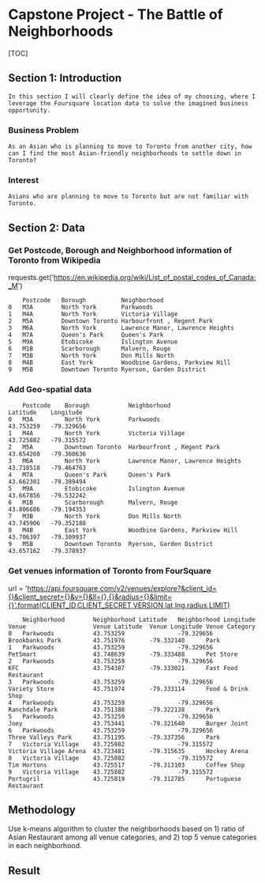 # Capstone Project - The Battle of Neighborhoods
[TOC]
## Section 1: Introduction
    In this section I will clearly define the idea of my choosing, where I leverage the Foursquare location data to solve the imagined business opportunity.
### Business Problem
    As an Asian who is planning to move to Toronto from another city, how can I find the most Asian-friendly neighborhoods to settle down in Toronto?

### Interest
    Asians who are planning to move to Toronto but are not familiar with Toronto.

## Section 2: Data
### Get Postcode, Borough and Neighborhood information of Toronto from Wikipedia
requests.get('https://en.wikipedia.org/wiki/List_of_postal_codes_of_Canada:_M')

        Postcode   Borough          Neighborhood
    0   M3A        North York       Parkwoods
    1   M4A        North York       Victoria Village
    2   M5A        Downtown Toronto Harbourfront , Regent Park
    3   M6A        North York       Lawrence Manor, Lawrence Heights
    4   M7A        Queen's Park     Queen's Park
    5   M9A        Etobicoke        Islington Avenue
    6   M1B        Scarborough      Malvern, Rouge
    7   M3B        North York       Don Mills North
    8   M4B        East York        Woodbine Gardens, Parkview Hill
    9   M5B        Downtown Toronto Ryerson, Garden District
### Add Geo-spatial data
        Postcode    Borough           Neighborhood                      Latitude    Longitude
    0   M3A         North York        Parkwoods	                        43.753259   -79.329656
    1   M4A         North York        Victoria Village                  43.725882   -79.315572
    2   M5A         Downtown Toronto  Harbourfront , Regent Park        43.654260   -79.360636
    3   M6A         North York        Lawrence Manor, Lawrence Heights  43.718518   -79.464763
    4   M7A         Queen's Park      Queen's Park                      43.662301   -79.389494
    5   M9A         Etobicoke         Islington Avenue                  43.667856   -79.532242
    6   M1B         Scarborough       Malvern, Rouge                    43.806686   -79.194353
    7   M3B         North York        Don Mills North                   43.745906   -79.352188
    8   M4B         East York         Woodbine Gardens, Parkview Hill   43.706397   -79.309937
    9   M5B         Downtown Toronto  Ryerson, Garden District          43.657162   -79.378937
### Get venues information of Toronto from FourSquare
url = 'https://api.foursquare.com/v2/venues/explore?&client_id={}&client_secret={}&v={}&ll={},{}&radius={}&limit={}'.format(CLIENT_ID,CLIENT_SECRET,VERSION,lat,lng,radius,LIMIT)

        Neighborhood        Neighborhood Latitude   Neighborhood Longitude  Venue                   Venue Latitude  Venue Longitude Venue Category
    0   Parkwoods           43.753259               -79.329656              Brookbanks Park         43.751976       -79.332140      Park
    1   Parkwoods           43.753259               -79.329656              PetSmart                43.748639       -79.333488      Pet Store
    2   Parkwoods           43.753259               -79.329656              KFC                     43.754387       -79.333021      Fast Food Restaurant
    3   Parkwoods           43.753259               -79.329656              Variety Store           43.751974       -79.333114      Food & Drink Shop
    4   Parkwoods           43.753259               -79.329656              Ranchdale Park          43.751388       -79.322138      Park
    5   Parkwoods           43.753259               -79.329656              Joey                    43.753441       -79.321640      Burger Joint
    6   Parkwoods           43.753259               -79.329656              Three Valleys Park      43.751195       -79.337356      Park
    7   Victoria Village    43.725882               -79.315572              Victoria Village Arena  43.723481       -79.315635      Hockey Arena
    8   Victoria Village    43.725882               -79.315572              Tim Hortons             43.725517       -79.313103      Coffee Shop
    9   Victoria Village    43.725882               -79.315572              Portugril               43.725819       -79.312785      Portuguese Restaurant

## Methodology
Use k-means algorithm to cluster the neighborhoods based on 1) ratio of Asian Restaurant among all venue categories, and 2) top 5 venue categories in each neighborhood.
## Result





